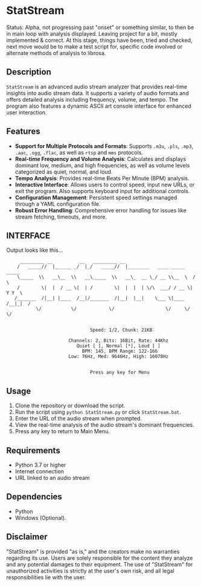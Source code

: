 # StatStream
Status: Alpha, not progressing past "onset" or something similar, to then be in main loop with analysis displayed. Leaving project for a bit, mostly implemented & correct. At this stage, things have been, tried and checked, next move would be to make a test script for, specific code involved or alternate methods of analysis to librosa.

## Description
`StatStream` is an advanced audio stream analyzer that provides real-time insights into audio stream data. It supports a variety of audio formats and offers detailed analysis including frequency, volume, and tempo. The program also features a dynamic ASCII art console interface for enhanced user interaction.

## Features
- **Support for Multiple Protocols and Formats**: Supports `.m3u`, `.pls`, `.mp3`, `.aac`, `.ogg`, `.flac`, as well as `rtsp` and `mms` protocols.
- **Real-time Frequency and Volume Analysis**: Calculates and displays dominant low, medium, and high frequencies, as well as volume levels categorized as quiet, normal, and loud.
- **Tempo Analysis**: Provides real-time Beats Per Minute (BPM) analysis.
- **Interactive Interface**: Allows users to control speed, input new URLs, or exit the program. Also supports keyboard input for additional controls.
- **Configuration Management**: Persistent speed settings managed through a YAML configuration file.
- **Robust Error Handling**: Comprehensive error handling for issues like stream fetching, timeouts, and more.


## INTERFACE
Output looks like this...

```
     _________ __          __   _________ __                                 
    /   _____//  |______ _/  |_/   _____//  |________   ____ _____    _____  
    \_____  \\   __\__  \\   __\_____  \\   __\_  __ \_/ __ \\__  \  /     \ 
    /        \|  |  / __ \|  | /        \|  |  |  | \/\  ___/ / __ \|  Y Y  \
   /_______  /|__| |____  /__|/_______  /|__|  |__|    \___ \|____  /__|_|  /
           \/           \/            \/                   \/     \/      \/ 


                               Speed: 1/2, Chunk: 21KB

                       Channels: 2, Bits: 16Bit, Rate: 44Khz
                          Quiet [ ], Normal [*], Loud [ ]
                            BPM: 145, BPM Range: 122-166
                       Low: 76Hz, Med: 9646Hz, High: 16078Hz


                               Press any key for Menu

```


## Usage
1. Clone the repository or download the script.
2. Run the script using `python StatStream.py` or click `StatStream.bat`.
3. Enter the URL of the audio stream when prompted.
4. View the real-time analysis of the audio stream's dominant frequencies.
5. Press any key to return to Main Menu.


## Requirements
- Python 3.7 or higher
- Internet connection
- URL linked to an audio stream

## Dependencies
- Python
- Windows (Optional).

## Disclaimer
"StatStream" is provided "as is," and the creators make no warranties regarding its use. Users are solely responsible for the content they analyze and any potential damages to their equipment. The use of "StatStream" for unauthorized activities is strictly at the user's own risk, and all legal responsibilities lie with the user.
